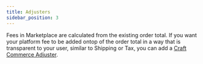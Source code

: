 ```yaml
---
title: Adjusters
sidebar_position: 3
---
```


Fees in Marketplace are calculated from the existing order total. If you want your platform fee to be added ontop of the order total in a way that is transparent to your user, similar to Shipping or Tax, you can add a [Craft Commerce Adjuster](https://craftcms.com/docs/commerce/3.x/extend/adjusters.html).

<!-- TODO Clarification and practical example -->
